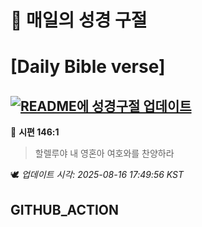 # 🙏 매일의 성경 구절
# [Daily Bible verse]
## [![README에 성경구절 업데이트](https://github.com/DONGSUKA/first_test/actions/workflows/update-readme-bible.yml/badge.svg)](https://github.com/DONGSUKA/first_test/actions/workflows/update-readme-bible.yml)
<!-- START_BIBLE_VERSE -->
📖 **시편 146:1**
> 할렐루야 내 영혼아 여호와를 찬양하라

🕊️ _업데이트 시각: 2025-08-16 17:49:56 KST_
  <!-- END_BIBLE_VERSE -->
## GITHUB_ACTION
